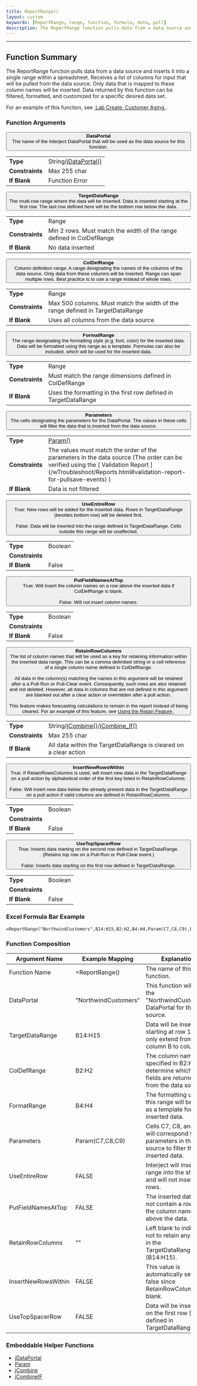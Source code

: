 ```yaml
---
title: ReportRange()
layout: custom
keywords: [ReportRange, range, function, formula, data, pull]
description: The ReportRange function pulls data from a data source and inserts it into a single range within a spreadsheet.
---
```

* * *

##  Function Summary
The ReportRange function pulls data from a data source and inserts it into a single range within a spreadsheet. Receives a list of columns for input that will be pulled from the data source. Only data that is mapped to these column names will be inserted. Data returned by this function can be filtered, formatted, and customized for a specific desired data set.

For an example of this function, see [ Lab Create: Customer Aging ](/wGetStarted/L-Create-CustomerAging.html).

###  Function Arguments

<button class="collapsible-parameter">**DataPortal**<br>The name of the Interject DataPortal that will be used as the data source for this function.</button>
<div markdown="1" class="panel-parameter">
<table>
  <tbody>
    <tr>
		<td class="pph"><b>Type</b></td>
		<td>String/<a href="https://docs.gointerject.com/wIndex/jDataPortal.html">jDataPortal()</a></td>
    </tr>
    <tr>
		<td class="pph"><b>Constraints</b></td>
		<td>Max 255 char</td>
    </tr>
    <tr>
		<td class="pph"><b>If Blank</b></td>
		<td>Function Error</td>
    </tr>
  </tbody>
</table>
</div>

<button class="collapsible-parameter">**TargetDataRange**<br>The multi-row range where the data will be inserted. Data is inserted starting at the first row. The last row defined here will be the bottom row below the data.</button>
<div markdown="1" class="panel-parameter">
<table>
  <tbody>
    <tr>
		<td class="pph"><b>Type</b></td>
		<td>Range</td>
    </tr>
    <tr>
		<td class="pph"><b>Constraints</b></td>
		<td>Min 2 rows. Must match the width of the range defined in ColDefRange</td>
    </tr>
    <tr>
		<td class="pph"><b>If Blank</b></td>
		<td>No data inserted</td>
    </tr>
  </tbody>
</table>
</div>

<button class="collapsible-parameter">**ColDefRange**<br>Column definition range: A range designating the names of the columns of the data source. Only data from these columns will be inserted. Range can span multiple rows. Best practice is to use a range instead of whole rows.</button>
<div markdown="1" class="panel-parameter">
<table>
  <tbody>
    <tr>
		<td class="pph"><b>Type</b></td>
		<td>Range</td>
    </tr>
    <tr>
		<td class="pph"><b>Constraints</b></td>
		<td>Max 500 columns. Must match the width of the range defined in TargetDataRange</td>
    </tr>
    <tr>
		<td class="pph"><b>If Blank</b></td>
		<td>Uses all columns from the data source</td>
    </tr>
  </tbody>
</table>
</div>

<button class="collapsible-parameter">**FormatRange**<br>The range designating the formatting style (e.g. font, color) for the inserted data. Data will be formatted using this range as a template. Formulas can also be included, which will be used for the inserted data.</button>
<div markdown="1" class="panel-parameter">
<table>
  <tbody>
    <tr>
		<td class="pph"><b>Type</b></td>
		<td>Range</td>
    </tr>
    <tr>
		<td class="pph"><b>Constraints</b></td>
		<td>Must match the range dimensions defined in ColDefRange</td>
    </tr>
    <tr>
		<td class="pph"><b>If Blank</b></td>
		<td>Uses the formatting in the first row defined in TargetDataRange</td>
    </tr>
  </tbody>
</table>
</div>

<button class="collapsible-parameter">**Parameters**<br>The cells designating the parameters for the DataPortal. The values in these cells will filter the data that is inserted from the data source.</button>
<div markdown="1" class="panel-parameter">
<table>
  <tbody>
    <tr>
		<td class="pph"><b>Type</b></td>
		<td><a href="https://docs.gointerject.com/wIndex/Param.html">Param()</a></td>
    </tr>
    <tr>
		<td class="pph"><b>Constraints</b></td>
		<td>The values must match the order of the parameters in the data source (The order can be verified using the [ Validation Report ](/wTroubleshoot/Reports.html#validation-report-for-pullsave-events) )</td>
    </tr>
    <tr>
		<td class="pph"><b>If Blank</b></td>
		<td>Data is not filtered</td>
    </tr>
  </tbody>
</table>
</div>

<button class="collapsible-parameter">**UseEntireRow**<br>True: New rows will be added for the inserted data. Rows in TargetDataRange (besides bottom row) will be deleted first.<br><br>False: Data will be inserted into the range defined in TargetDataRange. Cells outside this range will be unaffected.</button>
<div markdown="1" class="panel-parameter">
<table>
  <tbody>
    <tr>
		<td class="pph"><b>Type</b></td>
		<td>Boolean</td>
    </tr>
    <tr>
		<td class="pph"><b>Constraints</b></td>
		<td></td>
    </tr>
    <tr>
		<td class="pph"><b>If Blank</b></td>
		<td>False</td>
    </tr>
  </tbody>
</table>
</div>

<button class="collapsible-parameter">**PutFieldNamesAtTop**<br>True: Will insert the column names on a row above the inserted data if ColDefRange is blank.<br><br>False: Will not insert column names.</button>
<div markdown="1" class="panel-parameter">
<table>
  <tbody>
    <tr>
		<td class="pph"><b>Type</b></td>
		<td>Boolean</td>
    </tr>
    <tr>
		<td class="pph"><b>Constraints</b></td>
		<td></td>
    </tr>
    <tr>
		<td class="pph"><b>If Blank</b></td>
		<td>False</td>
    </tr>
  </tbody>
</table>
</div>

<button class="collapsible-parameter">**RetainRowColumns**<br>The list of column names that will be used as a key for retaining information within the inserted data range. This can be a comma delimited string or a cell reference of a single column name defined in ColDefRange. <br><br>All data in the column(s) matching the names in this argument will be retained after a a Pull-Run or Pull-Clear event. Consequently, such rows are also retained and not deleted. However, all data in columns that are not defined in this argument are blanked out after a clear action or overridden after a pull action.<br><br>This feature makes forecasting calculations to remain in the report instead of being cleared. For an example of this feature, see [Using the Retain Feature ](/wGetStarted/L-Create-RetainFeature.html).</button>
<div markdown="1" class="panel-parameter">
<table>
  <tbody>
    <tr>
		<td class="pph"><b>Type</b></td>
		<td>String/<a href="https://docs.gointerject.com/wIndex/jCombine.html">jCombine()</a>/<a href="https://docs.gointerject.com/wIndex/jCombine_If.html">jCombine_If()</a></td>
    </tr>
    <tr>
		<td class="pph"><b>Constraints</b></td>
		<td>Max 255 char</td>
    </tr>
    <tr>
		<td class="pph"><b>If Blank</b></td>
		<td>All data within the TargetDataRange is cleared on a clear action</td>
    </tr>
  </tbody>
</table>
</div>

<button class="collapsible-parameter">**InsertNewRowsWithin**<br>True: If RetainRowsColumns is used, will insert new data in the TargetDataRange on a pull action by alphabetical order of the first key listed in RetainRowColumns. <br><br>False: Will insert new data below the already present data in the TargetDataRange on a pull action if valid columns are defined in RetainRowColumns.</button>
<div markdown="1" class="panel-parameter">
<table>
  <tbody>
    <tr>
		<td class="pph"><b>Type</b></td>
		<td>Boolean</td>
    </tr>
    <tr>
		<td class="pph"><b>Constraints</b></td>
		<td></td>
    </tr>
    <tr>
		<td class="pph"><b>If Blank</b></td>
		<td>False</td>
    </tr>
  </tbody>
</table>
</div>

<button class="collapsible-parameter">**UseTopSpacerRow**<br>True: Inserts data starting on the second row defined in TargetDataRange. (Retains top row on a Pull-Run or Pull-Clear event.)<br><br>False: Inserts data starting on the first row defined in TargetDataRange.</button>
<div markdown="1" class="panel-parameter">
<table>
  <tbody>
    <tr>
		<td class="pph"><b>Type</b></td>
		<td>Boolean</td>
    </tr>
    <tr>
		<td class="pph"><b>Constraints</b></td>
		<td></td>
    </tr>
    <tr>
		<td class="pph"><b>If Blank</b></td>
		<td>False</td>
    </tr>
  </tbody>
</table>
</div>

###  Excel Formula Bar Example

```Excel
=ReportRange("NorthwindCustomers",B14:H15,B2:H2,B4:H4,Param(C7,C8,C9),FALSE,FALSE,,FALSE,FALSE)
```

###  Function Composition

| Argument Name  |  Example Mapping  |  Explanation   |  
|------|------|------|
|  Function Name  |  =ReportRange()  |  The name of this function.  |  
|  DataPortal  |  "NorthwindCustomers"  |  This function will use the "NorthwindCustomers" DataPortal for the data source.  |  
|  TargetDataRange  |  B14:H15  |  Data will be inserted starting at row 14 and only extend from column B to column H.  |  
|  ColDefRange  |  B2:H2  |  The column names specified in B2:H2 will determine which data fields are returned from the data source.  |  
|  FormatRange  |  B4:H4  |  The formatting used in this range will be used as a template for the inserted data.  |  
|  Parameters  |  Param(C7,C8,C9)  |  Cells C7, C8, and C9 will correspond to the parameters in the data source to filter the inserted data.  |  
|  UseEntireRow  |  FALSE  |  Interject will insert a range into the sheet and will not insert full rows.  |  
|  PutFieldNamesAtTop  |  FALSE  |  The inserted data will not contain a row of the column names above the data.  |  
|  RetainRowColumns  |  ""  |  Left blank to indicate not to retain any data in the TargetDataRange (B14:H15).  |  
|  InsertNewRowsWithin  |  FALSE  |  This value is automatically set to false since RetainRowColumns is blank.  |  
|  UseTopSpacerRow  |  FALSE  |  Data will be inserted on the first row (14) defined in TargetDataRange.  |  

###  Embeddable Helper Functions

* [jDataPortal](/wIndex/jDataPortal.html)
* [ Param ](Param.html)
* [jCombine](/wIndex/jCombine.html)
* [jCombineIF](/wIndex/jCombine_IF.html)
